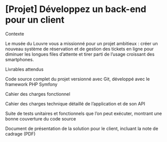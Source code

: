 [Projet] Développez un back-end pour un client
=======

Contexte

Le musée du Louvre vous a missionné pour un projet ambitieux : créer un nouveau système de réservation et de gestion
des tickets en ligne pour diminuer les longues files d’attente et tirer parti de l’usage croissant des smartphones.

Livrables attendus

Code source complet du projet versionné avec Git, développé avec le framework PHP Symfony

Cahier des charges fonctionnel﻿

Cahier des charges technique détaillé de l’application et de son API

Suite de tests unitaires et fonctionnels que l’on peut exécuter, montrant une bonne couverture du code source

Document de présentation de la solution﻿﻿ pour le client, incluant la note de cadrage (PDF)